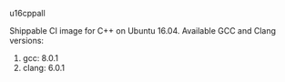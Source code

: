 u16cppall

Shippable CI image for C++ on Ubuntu 16.04. Available GCC and Clang versions:

   1. gcc: 8.0.1
   2. clang: 6.0.1

